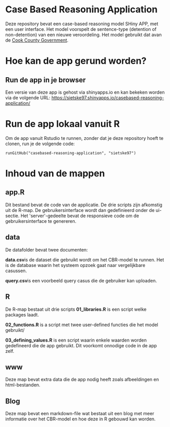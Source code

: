 # Case Based Reasoning Application
Deze repository bevat een  case-based reasoning model SHiny APP, met een user interface. Het model voorspelt de sentence-type (detention of non-detention) van een nieuwe veroordeling. Het model gebruikt dat avan de [Cook County Government](https://datacatalog.cookcountyil.gov/Courts/Sentencing). 

# Hoe kan de app gerund worden?
## Run de app in je browser
Een versie van deze app is gehost via shinyapps.io en kan bekeken worden via de volgende URL: https://sietske97.shinyapps.io/casebased-reasoning-application/

# Run de app lokaal vanuit R
Om de app vanuit Rstudio te runnen, zonder dat je deze repository hoeft te clonen, run je de volgende code:

```{run app local, echo = TRUE}
runGitHub("casebased-reasoning-application", "sietske97")
```

# Inhoud van de mappen
## app.R
Dit bestand bevat de code van de applicatie. De drie scripts zijn afkomstig uit de R-map. De gebruikersinterface wordt dan gedefinieerd onder de ui-sectie. Het 'server'-gedeelte bevat de responsieve code om de gebruikersinterface te genereren.

## data
De datafolder bevat twee documenten:

**data.csv**is de dataset die gebruikt wordt om het CBR-model te runnen. Het is de database waarin het systeem opzoek gaat naar vergelijkbare casussen. 

**query.csv**is een voorbeeld query casus die de gebruiker kan uploaden.

## R
De R-map bestaat uit drie scripts
**01_libraries.R** is een script welke packages laadt.

**02_functions.R** is a script met twee user-defined functies die het model gebruikt/

**03_defining_values.R** is een script waarin enkele waarden worden gedefineerd die de app gebruikt. Dit voorkomt onnodige code in de app zelf. 

## www
Deze map bevat extra data die de app nodig heeft zoals afbeeldingen en html-bestanden. 

## Blog
Deze map bevat een markdown-file wat bestaat uit een blog met meer informatie over het CBR-model en hoe deze in R gebouwd kan worden. 